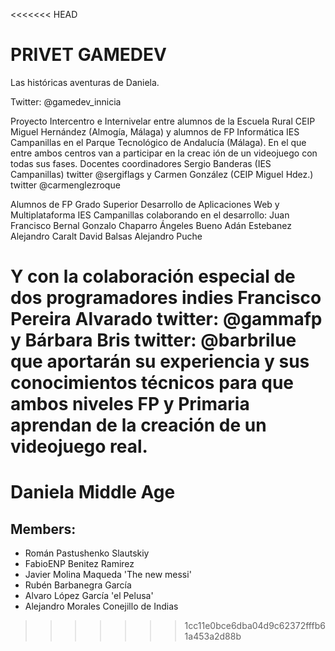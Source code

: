 <<<<<<< HEAD
# PRIVET GAMEDEV

Las históricas aventuras de Daniela.

Twitter: @gamedev_innicia

Proyecto Intercentro e Internivelar entre alumnos de la Escuela Rural CEIP Miguel Hernández (Almogía, Málaga) y alumnos de FP Informática IES Campanillas en el Parque Tecnológico de Andalucía (Málaga). 
En el que entre ambos centros van a participar en la creac  ión de un videojuego con todas sus fases.
Docentes coordinadores Sergio Banderas (IES Campanillas) twitter @sergiflags y Carmen González (CEIP Miguel Hdez.) twitter @carmenglezroque

Alumnos de FP Grado Superior Desarrollo de Aplicaciones Web y Multiplataforma IES Campanillas colaborando en el desarrollo:
Juan Francisco Bernal
Gonzalo Chaparro
Ángeles Bueno
Adán Estebanez
Alejandro Caralt
David Balsas
Alejandro Puche


Y con la colaboración especial de dos programadores indies Francisco Pereira Alvarado twitter: @gammafp y Bárbara Bris twitter: @barbrilue que aportarán su experiencia y sus conocimientos técnicos para que ambos niveles FP y Primaria aprendan de la creación de un videojuego real.
=======
# Daniela Middle Age
## Members:
  * Román Pastushenko Slautskiy
  * FabioENP Benitez Ramirez
  * Javier Molina Maqueda 'The new messi'
  * Rubén Barbanegra García
  * Alvaro López García 'el Pelusa'
  * Alejandro Morales Conejillo de Indias
  
  
>>>>>>> 1cc11e0bce6dba04d9c62372fffb61a453a2d88b
